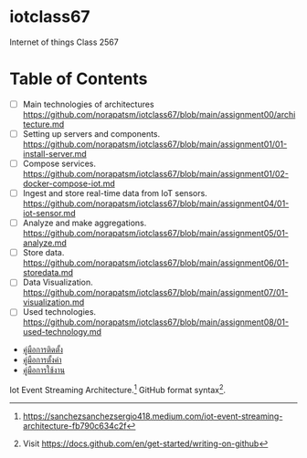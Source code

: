 # iotclass67
Internet of things Class 2567

# Table of Contents

- [ ] Main technologies of architectures https://github.com/norapatsm/iotclass67/blob/main/assignment00/architecture.md
- [ ] Setting up servers and components. https://github.com/norapatsm/iotclass67/blob/main/assignment01/01-install-server.md
- [ ] Compose services. https://github.com/norapatsm/iotclass67/blob/main/assignment01/02-docker-compose-iot.md
- [ ] Ingest and store real-time data from IoT sensors. https://github.com/norapatsm/iotclass67/blob/main/assignment04/01-iot-sensor.md
- [ ] Analyze and make aggregations. https://github.com/norapatsm/iotclass67/blob/main/assignment05/01-analyze.md
- [ ] Store data. https://github.com/norapatsm/iotclass67/blob/main/assignment06/01-storedata.md
- [ ] Data Visualization.  https://github.com/norapatsm/iotclass67/blob/main/assignment07/01-visualization.md
- [ ] Used technologies. https://github.com/norapatsm/iotclass67/blob/main/assignment08/01-used-technology.md

- [คู่มือการติดตั้ง](assignment00/architecture.md)
- [คู่มือการตั้งค่า](docs/config.md)
- [คู่มือการใช้งาน](../README.md)


Iot Event Streaming Architecture.[^1]
GitHub format syntax[^2].

[^1]: https://sanchezsanchezsergio418.medium.com/iot-event-streaming-architecture-fb790c634c2f
[^2]: Visit https://docs.github.com/en/get-started/writing-on-github
